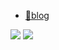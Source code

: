 - [🤔blog](https://objectivezt.com/#/)

![](https://github-readme-stats.vercel.app/api?username=objectivezt&show_icons=true&theme=radical)
![](https://github-readme-stats.vercel.app/api/top-langs/?username=objectivezt&layout=compact&theme=radical)

<!--
**Objectivezt/Objectivezt** is a ✨ _special_ ✨ repository because its `README.md` (this file) appears on your GitHub profile.

Here are some ideas to get you started:

- 🔭 I’m currently working on ...
- 🌱 I’m currently learning ...
- 👯 I’m looking to collaborate on ...
- 🤔 I’m looking for help with ...
- 💬 Ask me about ...
- 📫 How to reach me: ...
- 😄 Pronouns: ...
- ⚡ Fun fact: ...
-->

